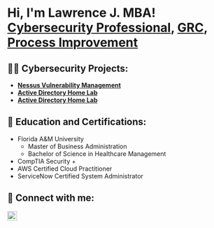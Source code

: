 <h1>Hi, I'm Lawrence J. MBA! <br/><a href="https://linkedin.com/in/lawrence-jones-mba">Cybersecurity Professional</a>, <a href="https://linkedin.com/in/lawrence-jones-mba">GRC</a>, <a href="https://linkedin.com/in/lawrence-jones-mba">Process Improvement</a></h1>

<h2>👨‍💻 Cybersecurity Projects:</h2>

- <b>[Nessus Vulnerability Management](https://github.com/LJTheAnalyst/NessusVulnerabilityLab)</b> 
- <b>[Active Directory Home Lab](https://github.com/LJTheAnalyst/ActiveDirectory)</b>
- <b>[Active Directory Home Lab](https://github.com/LJTheAnalyst/ActiveDirectory)</b>


<h2> 📃 Education and Certifications:</h2>

- Florida A&M University
  -   Master of Business Administration
  -   Bachelor of Science in Healthcare Management
- CompTIA Security +
- AWS Certified Cloud Practitioner
- ServiceNow Certified System Administrator

<h2> 🤳 Connect with me:</h2>

[<img align="left" alt="JoshMadakor | LinkedIn" width="22px" src="https://cdn.jsdelivr.net/npm/simple-icons@v3/icons/linkedin.svg" />][linkedin]


[linkedin]:https://linkedin.com/in/lawrence-jones-mba

<!--
**joshmadakor1/joshmadakor1** is a ✨ _special_ ✨ repository because its `README.md` (this file) appears on your GitHub profile.

Here are some ideas to get you started:

- 🔭 I’m currently working on ...
- 🌱 I’m currently learning ...
- 👯 I’m looking to collaborate on ...
- 🤔 I’m looking for help with ...
- 💬 Ask me about ...
- 📫 How to reach me: ...
- 😄 Pronouns: ...
- ⚡ Fun fact: ...
-->
